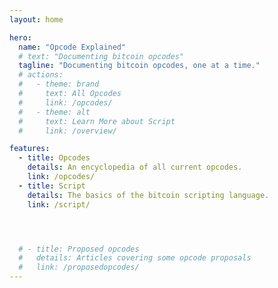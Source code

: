 ```yaml
---
layout: home

hero:
  name: "Opcode Explained"
  # text: "Documenting bitcoin opcodes"
  tagline: "Documenting bitcoin opcodes, one at a time."
  # actions:
  #   - theme: brand
  #     text: All Opcodes
  #     link: /opcodes/
  #   - theme: alt
  #     text: Learn More about Script
  #     link: /overview/

features:
  - title: Opcodes
    details: An encyclopedia of all current opcodes.
    link: /opcodes/
  - title: Script
    details: The basics of the bitcoin scripting language.
    link: /script/




  # - title: Proposed opcodes
  #   details: Articles covering some opcode proposals
  #   link: /proposedopcodes/ 
---
```

